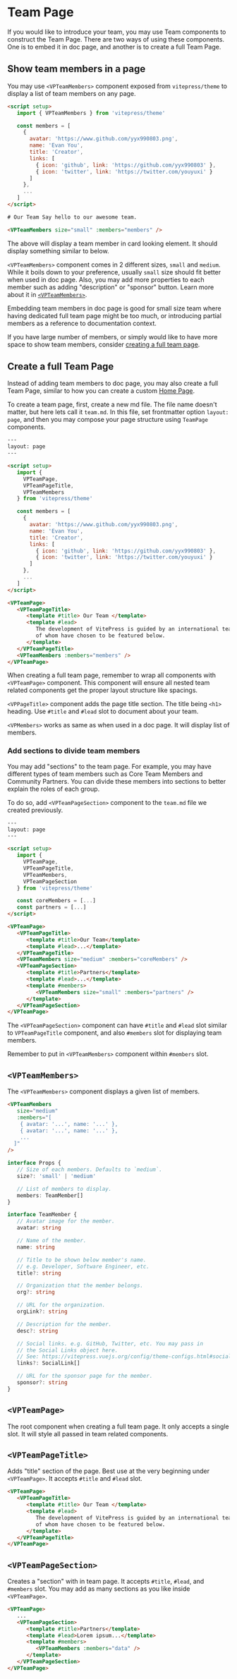 <script setup>
import { VPTeamMembers } from 'vitepress/theme'

const members = [
  {
    avatar: 'https://github.com/yyx990803.png',
    name: 'Evan You',
    title: 'Creator',
    links: [
      { icon: 'github', link: 'https://github.com/yyx990803' },
      { icon: 'twitter', link: 'https://twitter.com/youyuxi' }
    ]
  },
  {
    avatar: 'https://github.com/kiaking.png',
    name: 'Kia King Ishii',
    title: 'Developer',
    links: [
      { icon: 'github', link: 'https://github.com/kiaking' },
      { icon: 'twitter', link: 'https://twitter.com/KiaKing85' }
    ]
  }
]
</script>

# Team Page

If you would like to introduce your team, you may use Team components to construct the Team Page. There are two ways of using these components. One is to embed it in doc page, and another is to create a full Team Page.

## Show team members in a page

You may use `<VPTeamMembers>` component exposed from `vitepress/theme` to display a list of team members on any page.

```html
<script setup>
   import { VPTeamMembers } from 'vitepress/theme'

   const members = [
     {
       avatar: 'https://www.github.com/yyx990803.png',
       name: 'Evan You',
       title: 'Creator',
       links: [
         { icon: 'github', link: 'https://github.com/yyx990803' },
         { icon: 'twitter', link: 'https://twitter.com/youyuxi' }
       ]
     },
     ...
   ]
</script>

# Our Team Say hello to our awesome team.

<VPTeamMembers size="small" :members="members" />
```

The above will display a team member in card looking element. It should display something similar to below.

<VPTeamMembers size="small" :members="members" />

`<VPTeamMembers>` component comes in 2 different sizes, `small` and `medium`. While it boils down to your preference, usually `small` size should fit better when used in doc page. Also, you may add more properties to each member such as adding "description" or "sponsor" button. Learn more about it in [`<VPTeamMembers>`](#vpteammembers).

Embedding team members in doc page is good for small size team where having dedicated full team page might be too much, or introducing partial members as a reference to documentation context.

If you have large number of members, or simply would like to have more space to show team members, consider [creating a full team page](#create-a-full-team-page).

## Create a full Team Page

Instead of adding team members to doc page, you may also create a full Team Page, similar to how you can create a custom [Home Page](./theme-home-page).

To create a team page, first, create a new md file. The file name doesn't matter, but here lets call it `team.md`. In this file, set frontmatter option `layout: page`, and then you may compose your page structure using `TeamPage` components.

```html
---
layout: page
---

<script setup>
   import {
     VPTeamPage,
     VPTeamPageTitle,
     VPTeamMembers
   } from 'vitepress/theme'

   const members = [
     {
       avatar: 'https://www.github.com/yyx990803.png',
       name: 'Evan You',
       title: 'Creator',
       links: [
         { icon: 'github', link: 'https://github.com/yyx990803' },
         { icon: 'twitter', link: 'https://twitter.com/youyuxi' }
       ]
     },
     ...
   ]
</script>

<VPTeamPage>
   <VPTeamPageTitle>
      <template #title> Our Team </template>
      <template #lead>
         The development of VitePress is guided by an international team, some
         of whom have chosen to be featured below.
      </template>
   </VPTeamPageTitle>
   <VPTeamMembers :members="members" />
</VPTeamPage>
```

When creating a full team page, remember to wrap all components with `<VPTeamPage>` component. This component will ensure all nested team related components get the proper layout structure like spacings.

`<VPPageTitle>` component adds the page title section. The title being `<h1>` heading. Use `#title` and `#lead` slot to document about your team.

`<VPMembers>` works as same as when used in a doc page. It will display list of members.

### Add sections to divide team members

You may add "sections" to the team page. For example, you may have different types of team members such as Core Team Members and Community Partners. You can divide these members into sections to better explain the roles of each group.

To do so, add `<VPTeamPageSection>` component to the `team.md` file we created previously.

```html
---
layout: page
---

<script setup>
   import {
     VPTeamPage,
     VPTeamPageTitle,
     VPTeamMembers,
     VPTeamPageSection
   } from 'vitepress/theme'

   const coreMembers = [...]
   const partners = [...]
</script>

<VPTeamPage>
   <VPTeamPageTitle>
      <template #title>Our Team</template>
      <template #lead>...</template>
   </VPTeamPageTitle>
   <VPTeamMembers size="medium" :members="coreMembers" />
   <VPTeamPageSection>
      <template #title>Partners</template>
      <template #lead>...</template>
      <template #members>
         <VPTeamMembers size="small" :members="partners" />
      </template>
   </VPTeamPageSection>
</VPTeamPage>
```

The `<VPTeamPageSection>` component can have `#title` and `#lead` slot similar to `VPTeamPageTitle` component, and also `#members` slot for displaying team members.

Remember to put in `<VPTeamMembers>` component within `#members` slot.

## `<VPTeamMembers>`

The `<VPTeamMembers>` component displays a given list of members.

```html
<VPTeamMembers
   size="medium"
   :members="[
    { avatar: '...', name: '...' },
    { avatar: '...', name: '...' },
    ...
  ]"
/>
```

```ts
interface Props {
   // Size of each members. Defaults to `medium`.
   size?: 'small' | 'medium'

   // List of members to display.
   members: TeamMember[]
}

interface TeamMember {
   // Avatar image for the member.
   avatar: string

   // Name of the member.
   name: string

   // Title to be shown below member's name.
   // e.g. Developer, Software Engineer, etc.
   title?: string

   // Organization that the member belongs.
   org?: string

   // URL for the organization.
   orgLink?: string

   // Description for the member.
   desc?: string

   // Social links. e.g. GitHub, Twitter, etc. You may pass in
   // the Social Links object here.
   // See: https://vitepress.vuejs.org/config/theme-configs.html#sociallinks
   links?: SocialLink[]

   // URL for the sponsor page for the member.
   sponsor?: string
}
```

## `<VPTeamPage>`

The root component when creating a full team page. It only accepts a single slot. It will style all passed in team related components.

## `<VPTeamPageTitle>`

Adds "title" section of the page. Best use at the very beginning under `<VPTeamPage>`. It accepts `#title` and `#lead` slot.

```html
<VPTeamPage>
   <VPTeamPageTitle>
      <template #title> Our Team </template>
      <template #lead>
         The development of VitePress is guided by an international team, some
         of whom have chosen to be featured below.
      </template>
   </VPTeamPageTitle>
</VPTeamPage>
```

## `<VPTeamPageSection>`

Creates a "section" with in team page. It accepts `#title`, `#lead`, and `#members` slot. You may add as many sections as you like inside `<VPTeamPage>`.

```html
<VPTeamPage>
   ...
   <VPTeamPageSection>
      <template #title>Partners</template>
      <template #lead>Lorem ipsum...</template>
      <template #members>
         <VPTeamMembers :members="data" />
      </template>
   </VPTeamPageSection>
</VPTeamPage>
```
